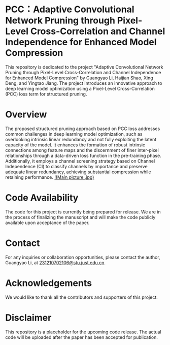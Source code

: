 # PCC：Adaptive Convolutional Network Pruning through Pixel-Level Cross-Correlation and Channel Independence for Enhanced Model Compression
This repository is dedicated to the project "Adaptive Convolutional Network Pruning through Pixel-Level Cross-Correlation and Channel Independence for Enhanced Model Compression" by Guangyao Li,  Haijian Shao, Xing Deng, and Yingtao Jiang. The project introduces an innovative approach to deep learning model optimization using a Pixel-Level Cross-Correlation (PCC) loss term for structured pruning.
# Overview
The proposed structured pruning approach based on PCC loss addresses common challenges in deep learning model optimization, such as overlooking intrinsic linear redundancy and not fully exploiting the latent capacity of the model. It enhances the formation of robust intrinsic connections among feature maps and the discernment of finer inter-pixel relationships through a data-driven loss function in the pre-training phase. Additionally, it employs a channel screening strategy based on Channel Independence (CI) to classify channels by importance and preserve adequate linear redundancy, achieving substantial compression while retaining performance. 
[!(Main picture .jpg)](https://github.com/Sky-Sky-Happy/PCC/blob/main/Main%20picture%20.jpg)
# Code Availability
The code for this project is currently being prepared for release. We are in the process of finalizing the manuscript and will make the code publicly available upon acceptance of the paper.
# Contact
For any inquiries or collaboration opportunities, please contact the author, Guangyao Li, at 231210702106@stu.just.edu.cn.
# Acknowledgements
We would like to thank all the contributors and supporters of this project.
# Disclaimer
This repository is a placeholder for the upcoming code release. The actual code will be uploaded after the paper has been accepted for publication.
